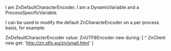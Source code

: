 I am ZnDefaultCharacterEncoder.
I am a DynamicVariable and a ProcessSpecificVariable.

I can be used to modify the default ZnCharacteEncoder on a per process basis, for example:

ZnDefaultCharacterEncoder 
	value: ZnUTF8Encoder new
	during: [ ^ ZnClient new get: 'http://zn.stfx.eu/zn/small.html' ]